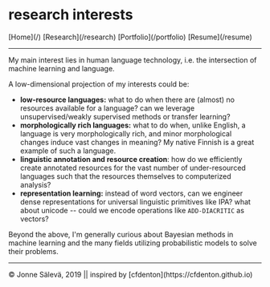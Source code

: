 <div id='topheader'>

# research interests

</div>

<thead>

<tr>

  <td>[Home](/)</td>

  <td>[Research](/research)</td>

  <td>[Portfolio](/portfolio)</td>

  <td>[Resume](/resume)</td>

</tr>

</thead>

---

<div id='container'>
My main interest lies in human language technology, i.e. the intersection of machine learning and language. 

A low-dimensional projection of my interests could be:

- **low-resource languages:** what to do when there are (almost) no resources available for a language? can we leverage unsupervised/weakly supervised methods or transfer learning?
- **morphologically rich languages:** what to do when, unlike English, a language is very morphologically rich, and minor morphological changes induce vast changes in meaning? My native Finnish is a great example of such a language.
- **linguistic annotation and resource creation**: how do we efficiently create annotated resources for the vast number of under-resourced languages such that the resources themselves to computerized analysis?
- **representation learning:** instead of word vectors, can we engineer dense representations for universal linguistic primitives like IPA? what about unicode -- could we encode operations like `ADD-DIACRITIC` as vectors?

Beyond the above, I'm generally curious about Bayesian methods in machine learning and the many fields utilizing probabilistic models to solve their problems.

</div>

---

<tfoot>

<tr>

  <td>© Jonne Sälevä, 2019 || inspired by [cfdenton](https://cfdenton.github.io)</td>

</tr>

</tfoot>
